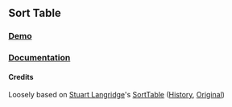 ## Sort Table

### [Demo](http://github.hubspot.com/sortable/docs/welcome)
### [Documentation](http://github.hubspot.com/sortable/)

#### Credits

Loosely based on [Stuart Langridge](https://github.com/stuartlangridge)'s [SortTable](http://www.kryogenix.org/code/browser/sorttable/) ([History](https://github.com/HubSpot/sortable/commits/e068642453bb39eed676ed338e9bbeb372ca74c4/sorttable.js), [Original](https://github.com/HubSpot/sortable/blob/37894eb51bda9f0e438d735967f16eef0d403ef9/sorttable.js))

